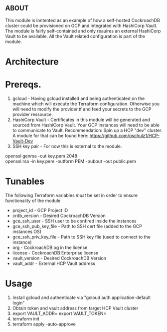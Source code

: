 ## ABOUT
This module is inntented as an example of how a self-hosted CockroachDB cluster could be provisioned on GCP and integrated with HashiCorp Vault.
The module is fairly self-contained and only reauires an external HashiCorp Vault to be available. All the Vault related configuration is part of the module. 

# Architecture
<Graphic TBD>

# Prereqs.
1. gcloud - Having gcloud installed and being authenticated on the machine which will execute the Terraform configuration. Otherwise you will need to modify the provider.tf and feed your secrets to the GCP provider ressource. 
2. HashiCorp Vault - Certificates in this module will be generated and sourced from HashiCorp Vault. Your GCP instances will need to be able to communicate to Vault. Recommendation: Spin up a HCP "dev" cluster. A module for that can be found here: https://github.com/pschulz1/HCP-Vault-Dev
3. SSH key pair - For now this is external to the module. 

openssl genrsa -out key.pem 2048<br/>
openssl rsa -in key.pem -outform PEM -pubout -out public.pem

# Tunables
The following Terraform variables *must* be set in order to ensure functionality of the module

* project_id - GCP Project ID
* crdb_version - Desired CockroachDB Version
* gce_ssh_user - SSH user to be confired inside the instances
* gce_ssh_pub_key_file - Path to SSH cert file (added to the GCP instances OS)
* gce_ssh_priv_key_file - Path to SSH key file (used to connect to the instance)
* org - CockroachDB og in the license
* license - CockroachDB Enterprise license
* vault_version - Desired CockroachDB Version
* vault_addr - External HCP Vault address

# Usage

1. Install gcloud and authenticate via "gcloud auth application-default login" 
2. Obtain token and vault address from target HCP Vault cluster
3. export VAULT_ADDR=<public or internally on GCP available >
   export VAULT_TOKEN=<TOKEN>
4. terraform init
5. terraform apply -auto-approve
